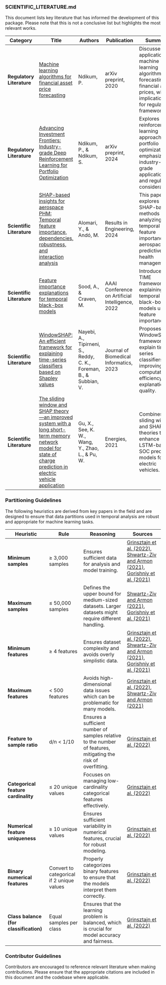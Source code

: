 ### SCIENTIFIC_LITERATURE.md

This document lists key literature that has informed the development of this package. Please note that this is not a conclusive list but highlights the most relevant works.

| **Category** | **Title** | **Authors** | **Publication** | **Summary** |
|--------------|-----------|-------------|-----------------|-------------|
| **Regulatory Literature** | [Machine learning algorithms for financial asset price forecasting](https://arxiv.org/abs/2004.01504) | Ndikum, P. | arXiv preprint, 2020 | Discusses the application of machine learning algorithms for forecasting financial asset prices, with implications for regulatory frameworks. |
| **Regulatory Literature** | [Advancing Investment Frontiers: Industry-grade Deep Reinforcement Learning for Portfolio Optimization](https://arxiv.org/abs/2403.07916) | Ndikum, P., & Ndikum, S. | arXiv preprint, 2024 | Explores deep reinforcement learning approaches for portfolio optimization, emphasizing industry-grade applications and regulatory considerations. |
| **Scientific Literature** | [SHAP-based insights for aerospace PHM: Temporal feature importance, dependencies, robustness, and interaction analysis](https://www.sciencedirect.com/science/article/pii/S2590123024000872) | Alomari, Y., & Andó, M. | Results in Engineering, 2024 | This paper explores SHAP-based methods for analyzing temporal feature importance in aerospace predictive health management. |
| **Scientific Literature** | [Feature importance explanations for temporal black-box models](https://ojs.aaai.org/index.php/AAAI/article/view/20559) | Sood, A., & Craven, M. | AAAI Conference on Artificial Intelligence, 2022 | Introduces the TIME framework for explaining temporal black-box models using feature importance. |
| **Scientific Literature** | [WindowSHAP: An efficient framework for explaining time-series classifiers based on Shapley values](https://doi.org/10.1016/j.jbi.2023.104438) | Nayebi, A., Tipirneni, S., Reddy, C. K., Foreman, B., & Subbian, V. | Journal of Biomedical Informatics, 2023 | Proposes the WindowSHAP framework to explain time-series classifiers, improving both computational efficiency and explanation quality. |
| **Scientific Literature** | [The sliding window and SHAP theory—an improved system with a long short-term memory network model for state of charge prediction in electric vehicle application](https://doi.org/10.3390/en14123692) | Gu, X., See, K. W., Wang, Y., Zhao, L., & Pu, W. | Energies, 2021 | Combines sliding window and SHAP theories to enhance LSTM-based SOC prediction models for electric vehicles. |

### Partitioning Guidelines

The following heuristics are derived from key papers in the field and are designed to ensure that data partitions used in temporal analysis are robust and appropriate for machine learning tasks.

| **Heuristic**                | **Rule**                               | **Reasoning**                                                                                                                                      | **Sources**                                                                                          |
|------------------------------|----------------------------------------|----------------------------------------------------------------------------------------------------------------------------------------------------|-------------------------------------------------------------------------------------------------------|
| **Minimum samples**           | ≥ 3,000 samples                        | Ensures sufficient data for analysis and model training.                                                                                           | [Grinsztajn et al. (2022)](https://arxiv.org/pdf/2207.08815), [Shwartz-Ziv and Armon (2021)](https://arxiv.org/pdf/2106.03253), [Gorishniy et al. (2021)](https://arxiv.org/pdf/2106.11959) |
| **Maximum samples**           | ≤ 50,000 samples                       | Defines the upper bound for medium-sized datasets. Larger datasets might require different handling.                                                | [Shwartz-Ziv and Armon (2021)](https://arxiv.org/pdf/2106.03253), [Gorishniy et al. (2021)](https://arxiv.org/pdf/2106.11959) |
| **Minimum features**          | ≥ 4 features                           | Ensures dataset complexity and avoids overly simplistic data.                                                                                       | [Grinsztajn et al. (2022)](https://arxiv.org/pdf/2207.08815), [Shwartz-Ziv and Armon (2021)](https://arxiv.org/pdf/2106.03253), [Gorishniy et al. (2021)](https://arxiv.org/pdf/2106.11959) |
| **Maximum features**          | < 500 features                         | Avoids high-dimensional data issues which can be problematic for many models.                                                                       | [Grinsztajn et al. (2022)](https://arxiv.org/pdf/2207.08815), [Shwartz-Ziv and Armon (2021)](https://arxiv.org/pdf/2106.03253) |
| **Feature to sample ratio**   | d/n < 1/10                             | Ensures a sufficient number of samples relative to the number of features, mitigating the risk of overfitting.                                       | [Grinsztajn et al. (2022)](https://arxiv.org/pdf/2207.08815) |
| **Categorical feature cardinality** | ≤ 20 unique values              | Focuses on managing low-cardinality categorical features effectively.                                                                               | [Grinsztajn et al. (2022)](https://arxiv.org/pdf/2207.08815) |
| **Numerical feature uniqueness** | ≥ 10 unique values                 | Ensures sufficient variability in numerical features, crucial for robust modeling.                                                                  | [Grinsztajn et al. (2022)](https://arxiv.org/pdf/2207.08815) |
| **Binary numerical features** | Convert to categorical if 2 unique values | Properly categorizes binary features to ensure that the models interpret them correctly.                                                            | [Grinsztajn et al. (2022)](https://arxiv.org/pdf/2207.08815) |
| **Class balance (for classification)** | Equal samples per class     | Ensures that the learning problem is balanced, which is crucial for model accuracy and fairness.                                                    | [Grinsztajn et al. (2022)](https://arxiv.org/pdf/2207.08815) |

### **Contributor Guidelines**

Contributors are encouraged to reference relevant literature when making contributions. Please ensure that the appropriate citations are included in this document and the codebase where applicable.
